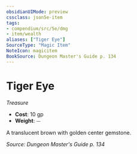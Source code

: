 ```yaml
---
obsidianUIMode: preview
cssclass: json5e-item
tags:
- compendium/src/5e/dmg
- item/wealth
aliases: ["Tiger Eye"]
SourceType: "Magic Item"
NoteIcon: magicitem
BookSource: Dungeon Master's Guide p. 134
---
```

# Tiger Eye
*Treasure*  

- **Cost**: 10 gp
- **Weight**: ⏤

A translucent brown with golden center gemstone.

*Source: Dungeon Master's Guide p. 134*